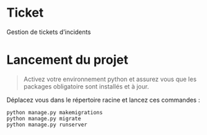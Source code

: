 # Ticket
Gestion de tickets d’incidents

# Lancement du projet 

> Activez votre environnement python et assurez vous que les packages obligatoire sont installés et à jour.

Déplacez vous dans le répertoire racine et lancez ces commandes :

```shell
python manage.py makemigrations
python manage.py migrate  
python manage.py runserver      
```

